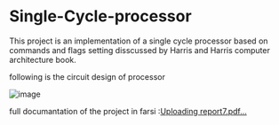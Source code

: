 # Single-Cycle-processor
This project is an implementation of a single cycle processor based on commands and flags setting disscussed by Harris and Harris computer architecture book.

following is the circuit design of processor

![image](https://github.com/negarhonarvar/Single-Cycle-processor/assets/79962938/81715e6c-775c-4a56-a0b8-18da7ea92b3f)

full documantation of the project in farsi :[Uploading report7.pdf…]()
